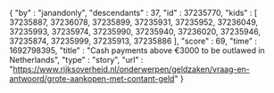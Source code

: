 {
  "by" : "janandonly",
  "descendants" : 37,
  "id" : 37235770,
  "kids" : [ 37235887, 37236078, 37235899, 37235931, 37235952, 37236049, 37235993, 37235974, 37235990, 37235940, 37236020, 37235946, 37235874, 37235999, 37235913, 37235886 ],
  "score" : 69,
  "time" : 1692798395,
  "title" : "Cash payments above €3000 to be outlawed in Netherlands",
  "type" : "story",
  "url" : "https://www.rijksoverheid.nl/onderwerpen/geldzaken/vraag-en-antwoord/grote-aankopen-met-contant-geld"
}
